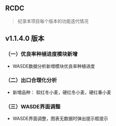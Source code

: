 ## RCDC
> 纪录本项目每个版本的功能迭代情况

## v1.1.4.0 版本

### （一）优良率种植进度模块新增

* WASDE数据分析新增模块优良率种植进度

### （二）出口合理化分析

* 新增品种： 软红冬小麦，硬红冬小麦，硬红春小麦

### （三）WASDE界面调整

* WASDE界面调整，图表无数据时弹出提示框提示

